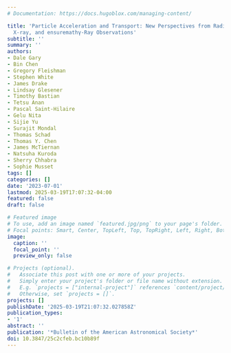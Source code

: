 ```yaml
---
# Documentation: https://docs.hugoblox.com/managing-content/

title: 'Particle Acceleration and Transport: New Perspectives from Radio, Optical,
  X-ray, and ensuremathγ-Ray Observations'
subtitle: ''
summary: ''
authors:
- Dale Gary
- Bin Chen
- Gregory Fleishman
- Stephen White
- James Drake
- Lindsay Glesener
- Timothy Bastian
- Tetsu Anan
- Pascal Saint-Hilaire
- Gelu Nita
- Sijie Yu
- Surajit Mondal
- Thomas Schad
- Thomas Y. Chen
- James McTiernan
- Natsuha Kuroda
- Sherry Chhabra
- Sophie Musset
tags: []
categories: []
date: '2023-07-01'
lastmod: 2025-03-19T17:07:32-04:00
featured: false
draft: false

# Featured image
# To use, add an image named `featured.jpg/png` to your page's folder.
# Focal points: Smart, Center, TopLeft, Top, TopRight, Left, Right, BottomLeft, Bottom, BottomRight.
image:
  caption: ''
  focal_point: ''
  preview_only: false

# Projects (optional).
#   Associate this post with one or more of your projects.
#   Simply enter your project's folder or file name without extension.
#   E.g. `projects = ["internal-project"]` references `content/project/deep-learning/index.md`.
#   Otherwise, set `projects = []`.
projects: []
publishDate: '2025-03-19T21:07:32.027858Z'
publication_types:
- '1'
abstract: ''
publication: '*Bulletin of the American Astronomical Society*'
doi: 10.3847/25c2cfeb.bc10b89f
---
```


